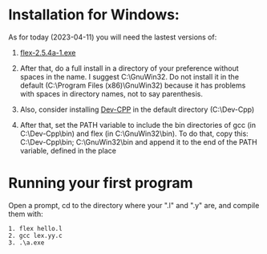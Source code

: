 # Installation for Windows:

As for today (2023-04-11) you will need the lastest versions of:

1. [flex-2.5.4a-1.exe](https://gnuwin32.sourceforge.net/packages/flex.htm)

2. After that, do a full install in a directory of your preference without spaces in the name. I suggest C:\GnuWin32. Do not install it in the default (C:\Program Files (x86)\GnuWin32) because it has problems with spaces in directory names, not to say parenthesis.

3. Also, consider installing [Dev-CPP](https://www.bloodshed.net/) in the default directory (C:\Dev-Cpp)

4. After that, set the PATH variable to include the bin directories of gcc (in C:\Dev-Cpp\bin) and flex (in C:\GnuWin32\bin). To do that, copy this: C:\Dev-Cpp\bin; C:\GnuWin32\bin and append it to the end of the PATH variable, defined in the place

# Running your first program

Open a prompt, cd to the directory where your ".l" and ".y" are, and compile them with:

    1. flex hello.l
    2. gcc lex.yy.c
    3. .\a.exe
